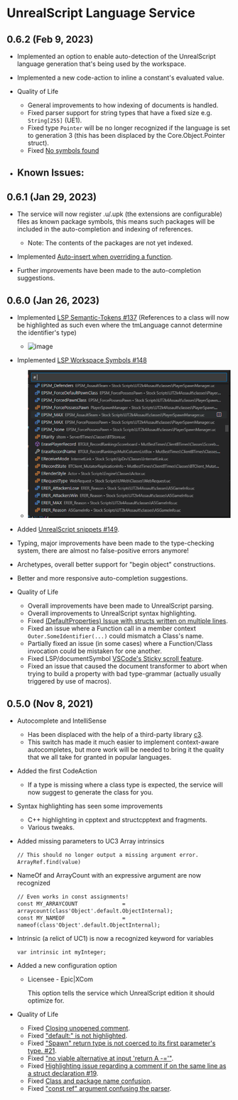 # UnrealScript Language Service

## 0.6.2 (Feb 9, 2023)

- Implemented an option to enable auto-detection of the UnrealScript language generation that's being used by the workspace.
- Implemented a new code-action to inline a constant's evaluated value.

- Quality of Life
  - General improvements to how indexing of documents is handled.
  - Fixed parser support for string types that have a fixed size e.g. ```String[255]``` (UE1).
  - Fixed type ```Pointer``` will be no longer recognized if the language is set to generation 3 (this has been displaced by the Core.Object.Pointer struct).
  - Fixed [No symbols found](https://github.com/EliotVU/UnrealScript-Language-Service/issues/157)

- Known Issues:
  - 

## 0.6.1 (Jan 29, 2023)

- The service will now register .u/.upk (the extensions are configurable) files as known package symbols, this means such packages will be included in the auto-completion and indexing of references.
  - Note: The contents of the packages are not yet indexed.

- Implemented [Auto-insert when overriding a function](https://github.com/EliotVU/UnrealScript-Language-Service/issues/153).
- Further improvements have been made to the auto-completion suggestions.

## 0.6.0 (Jan 26, 2023)

- Implemented [LSP Semantic-Tokens #137](https://github.com/EliotVU/UnrealScript-Language-Service/issues/137) (References to a class will now be highlighted as such even where the tmLanguage cannot determine the identifier's type)
  - ![image](https://user-images.githubusercontent.com/808593/211020346-38724ace-2fbe-4d92-b68c-69640ded824f.png)

- Implemented [LSP Workspace Symbols #148](https://github.com/EliotVU/UnrealScript-Language-Service/issues/148)
  - ![image](./docs/media/workspaceSymbols.png)

- Added [UnrealScript snippets #149](https://github.com/EliotVU/UnrealScript-Language-Service/issues/149).

- Typing, major improvements have been made to the type-checking system, there are almost no false-positive errors anymore!
- Archetypes, overall better support for "begin object" constructions.
- Better and more responsive auto-completion suggestions.

- Quality of Life
  - Overall improvements have been made to UnrealScript parsing.
  - Overall improvements to UnrealScript syntax highlighting.
  - Fixed [(DefaultProperties) Issue with structs written on multiple lines](https://github.com/EliotVU/UnrealScript-Language-Service/issues/138).
  - Fixed an issue where a Function call in a member context ```Outer.SomeIdentifier(...)``` could mismatch a Class's name.
  - Partially fixed an issue (in some cases) where a Function/Class invocation could be mistaken for one another.
  - Fixed LSP/documentSymbol [VSCode's Sticky scroll feature](https://github.com/EliotVU/UnrealScript-Language-Service/issues/148).
  - Fixed an issue that caused the document transformer to abort when trying to build a property with bad type-grammar (actually usually triggered by use of  macros).

## 0.5.0 (Nov 8, 2021)

- Autocomplete and IntelliSense
  - Has been displaced with the help of a third-party library [c3](https://github.com/mike-lischke/antlr4-c3).
  - This switch has made it much easier to implement context-aware autocompletes, but more work will be needed to bring it the quality that we all take for granted in popular languages.

- Added the first CodeAction
  - If a type is missing where a class type is expected, the service will now suggest to generate the class for you.

- Syntax highlighting has seen some improvements
  - C++ highlighting in cpptext and structcpptext and fragments.
  - Various tweaks.

- Added missing parameters to UC3 Array intrinsics

    ```UnrealScript
    // This should no longer output a missing argument error.
    ArrayRef.find(value)
    ```

- NameOf and ArrayCount with an expressive argument are now recognized

    ```UnrealScript
    // Even works in const assignments!
    const MY_ARRAYCOUNT              = arraycount(class'Object'.default.ObjectInternal);
    const MY_NAMEOF                  = nameof(class'Object'.default.ObjectInternal);
    ```

- Intrinsic (a relict of UC1) is now a recognized keyword for variables

    ```UnrealScript
    var intrinsic int myInteger;
    ```

- Added a new configuration option
  - Licensee - Epic|XCom

    This option tells the service which UnrealScript edition it should optimize for.

- Quality of Life
  - Fixed [Closing unopened comment](https://github.com/EliotVU/UnrealScript-Language-Service/issues/28).
  - Fixed ["default:" is not highlighted](https://github.com/EliotVU/UnrealScript-Language-Service/issues/22).
  - Fixed ["Spawn" return type is not coerced to its first parameter's type. #21](https://github.com/EliotVU/UnrealScript-Language-Service/issues/21).
  - Fixed ["no viable alternative at input 'return A -='"](https://github.com/EliotVU/UnrealScript-Language-Service/issues/20).
  - Fixed [Highlighting issue regarding a comment if on the same line as a struct declaration #19](https://github.com/EliotVU/UnrealScript-Language-Service/issues/19).
  - Fixed [Class and package name confusion](https://github.com/EliotVU/UnrealScript-Language-Service/issues/15).
  - Fixed ["const ref" argument confusing the parser](https://github.com/EliotVU/UnrealScript-Language-Service/issues/14).
